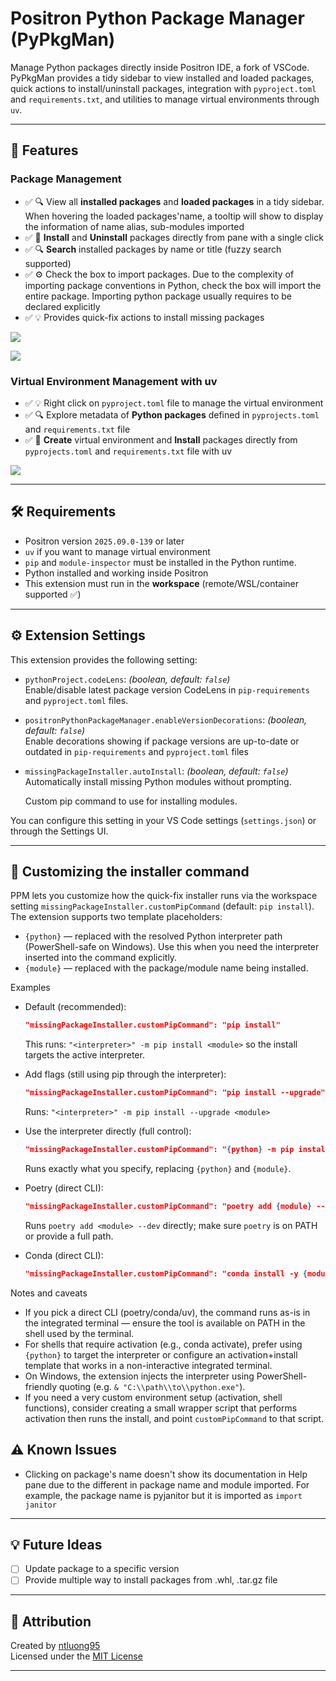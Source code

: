 # Positron Python Package Manager (PyPkgMan)

Manage Python packages directly inside Positron IDE, a fork of VSCode. PyPkgMan provides a tidy sidebar to view installed and loaded packages, quick actions to install/uninstall packages, integration with `pyproject.toml` and `requirements.txt`, and utilities to manage virtual environments through `uv`.

---

## 🚀 Features

### Package Management

- ✅ 🔍 View all **installed packages** and **loaded packages** in a tidy sidebar. When hovering the loaded packages'name, a tooltip will show to display the information of name alias, sub-modules imported
- ✅ 🚀 **Install** and **Uninstall** packages directly from pane with a single click
- ✅ 🔍 **Search** installed packages by name or title (fuzzy search supported)
- ✅ ⚙️ Check the box to import packages. Due to the complexity of importing package conventions in Python, check the box will import the entire package. Importing python package usually requires to be declared explicitly
- ✅ 💡 Provides quick-fix actions to install missing packages

![](https://raw.githubusercontent.com/ntluong95/positron-python-package-manager/refs/heads/main/resources/screenshot.png)

![](https://raw.githubusercontent.com/ntluong95/positron-python-package-manager/refs/heads/main/resources/inline-installing.png)

### Virtual Environment Management with uv

- ✅ 💡 Right click on `pyproject.toml` file to manage the virtual environment
- ✅ 🔍 Explore metadata of **Python packages** defined in `pyprojects.toml` and `requirements.txt` file
- ✅ 🚀 **Create** virtual environment and **Install** packages directly from `pyprojects.toml` and `requirements.txt` file with uv

![](https://raw.githubusercontent.com/ntluong95/positron-python-package-manager/refs/heads/main/resources/pyproject.png)

---

## 🛠 Requirements

- Positron version `2025.09.0-139` or later
- `uv` if you want to manage virtual environment
- `pip` and `module-inspector` must be installed in the Python runtime.
- Python installed and working inside Positron
- This extension must run in the **workspace** (remote/WSL/container supported ✅)

---

## ⚙️ Extension Settings

This extension provides the following setting:

- `pythonProject.codeLens`: _(boolean, default: `false`)_  
  Enable/disable latest package version CodeLens in `pip-requirements` and `pyproject.toml` files.

- `positronPythonPackageManager.enableVersionDecorations`: _(boolean, default: `false`)_  
  Enable decorations showing if package versions are up-to-date or outdated in `pip-requirements` and `pyproject.toml` files

- `missingPackageInstaller.autoInstall`: _(boolean, default: `false`)_
  Automatically install missing Python modules without prompting.

  Custom pip command to use for installing modules.

You can configure this setting in your VS Code settings (`settings.json`) or through the Settings UI.

---

## 🔧 Customizing the installer command

PPM lets you customize how the quick-fix installer runs via the workspace setting `missingPackageInstaller.customPipCommand` (default: `pip install`). The extension supports two template placeholders:

- `{python}` — replaced with the resolved Python interpreter path (PowerShell-safe on Windows). Use this when you need the interpreter inserted into the command explicitly.
- `{module}` — replaced with the package/module name being installed.

Examples

- Default (recommended):

  ```json
  "missingPackageInstaller.customPipCommand": "pip install"
  ```

  This runs: `"<interpreter>" -m pip install <module>` so the install targets the active interpreter.

- Add flags (still using pip through the interpreter):

  ```json
  "missingPackageInstaller.customPipCommand": "pip install --upgrade"
  ```

  Runs: `"<interpreter>" -m pip install --upgrade <module>`

- Use the interpreter directly (full control):

  ```json
  "missingPackageInstaller.customPipCommand": "{python} -m pip install --no-cache-dir {module}"
  ```

  Runs exactly what you specify, replacing `{python}` and `{module}`.

- Poetry (direct CLI):

  ```json
  "missingPackageInstaller.customPipCommand": "poetry add {module} --dev"
  ```

  Runs `poetry add <module> --dev` directly; make sure `poetry` is on PATH or provide a full path.

- Conda (direct CLI):

  ```json
  "missingPackageInstaller.customPipCommand": "conda install -y {module}"
  ```

Notes and caveats

- If you pick a direct CLI (poetry/conda/uv), the command runs as-is in the integrated terminal — ensure the tool is available on PATH in the shell used by the terminal.
- For shells that require activation (e.g., conda activate), prefer using `{python}` to target the interpreter or configure an activation+install template that works in a non-interactive integrated terminal.
- On Windows, the extension injects the interpreter using PowerShell-friendly quoting (e.g. `& "C:\\path\\to\\python.exe"`).
- If you need a very custom environment setup (activation, shell functions), consider creating a small wrapper script that performs activation then runs the install, and point `customPipCommand` to that script.

## ⚠️ Known Issues

- Clicking on package's name doesn't show its documentation in Help pane due to the different in package name and module imported. For example, the package name is pyjanitor but it is imported as `import janitor`

---

## 💡 Future Ideas

- [ ] Update package to a specific version
- [ ] Provide multiple way to install packages from .whl, .tar.gz file

---

## 🙏 Attribution

Created by [ntluong95](https://github.com/ntluong95)  
Licensed under the [MIT License](./LICENSE)

---

